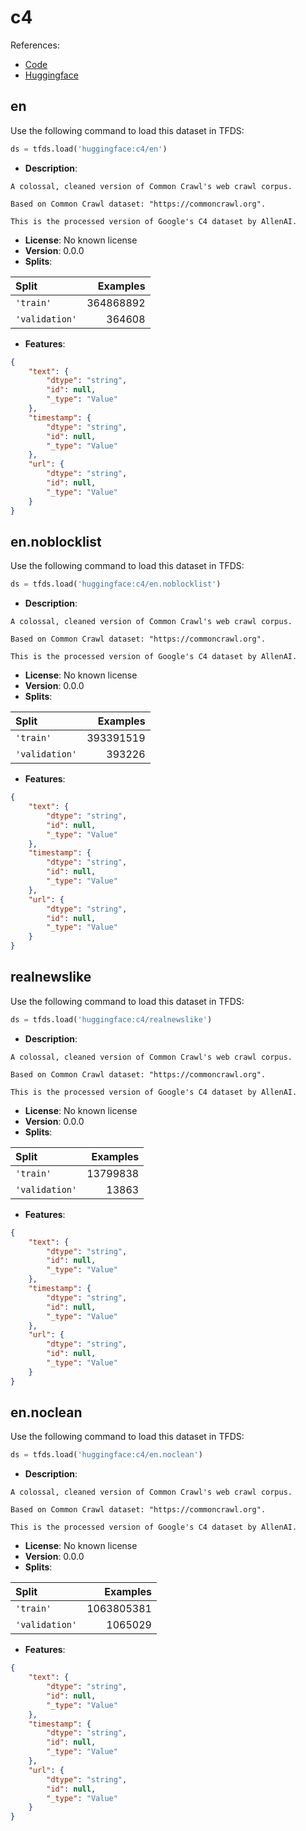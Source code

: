 # c4

References:

*   [Code](https://github.com/huggingface/datasets/blob/master/datasets/c4)
*   [Huggingface](https://huggingface.co/datasets/c4)


## en


Use the following command to load this dataset in TFDS:

```python
ds = tfds.load('huggingface:c4/en')
```

*   **Description**:

```
A colossal, cleaned version of Common Crawl's web crawl corpus.

Based on Common Crawl dataset: "https://commoncrawl.org".

This is the processed version of Google's C4 dataset by AllenAI.
```

*   **License**: No known license
*   **Version**: 0.0.0
*   **Splits**:

Split  | Examples
:----- | -------:
`'train'` | 364868892
`'validation'` | 364608

*   **Features**:

```json
{
    "text": {
        "dtype": "string",
        "id": null,
        "_type": "Value"
    },
    "timestamp": {
        "dtype": "string",
        "id": null,
        "_type": "Value"
    },
    "url": {
        "dtype": "string",
        "id": null,
        "_type": "Value"
    }
}
```



## en.noblocklist


Use the following command to load this dataset in TFDS:

```python
ds = tfds.load('huggingface:c4/en.noblocklist')
```

*   **Description**:

```
A colossal, cleaned version of Common Crawl's web crawl corpus.

Based on Common Crawl dataset: "https://commoncrawl.org".

This is the processed version of Google's C4 dataset by AllenAI.
```

*   **License**: No known license
*   **Version**: 0.0.0
*   **Splits**:

Split  | Examples
:----- | -------:
`'train'` | 393391519
`'validation'` | 393226

*   **Features**:

```json
{
    "text": {
        "dtype": "string",
        "id": null,
        "_type": "Value"
    },
    "timestamp": {
        "dtype": "string",
        "id": null,
        "_type": "Value"
    },
    "url": {
        "dtype": "string",
        "id": null,
        "_type": "Value"
    }
}
```



## realnewslike


Use the following command to load this dataset in TFDS:

```python
ds = tfds.load('huggingface:c4/realnewslike')
```

*   **Description**:

```
A colossal, cleaned version of Common Crawl's web crawl corpus.

Based on Common Crawl dataset: "https://commoncrawl.org".

This is the processed version of Google's C4 dataset by AllenAI.
```

*   **License**: No known license
*   **Version**: 0.0.0
*   **Splits**:

Split  | Examples
:----- | -------:
`'train'` | 13799838
`'validation'` | 13863

*   **Features**:

```json
{
    "text": {
        "dtype": "string",
        "id": null,
        "_type": "Value"
    },
    "timestamp": {
        "dtype": "string",
        "id": null,
        "_type": "Value"
    },
    "url": {
        "dtype": "string",
        "id": null,
        "_type": "Value"
    }
}
```



## en.noclean


Use the following command to load this dataset in TFDS:

```python
ds = tfds.load('huggingface:c4/en.noclean')
```

*   **Description**:

```
A colossal, cleaned version of Common Crawl's web crawl corpus.

Based on Common Crawl dataset: "https://commoncrawl.org".

This is the processed version of Google's C4 dataset by AllenAI.
```

*   **License**: No known license
*   **Version**: 0.0.0
*   **Splits**:

Split  | Examples
:----- | -------:
`'train'` | 1063805381
`'validation'` | 1065029

*   **Features**:

```json
{
    "text": {
        "dtype": "string",
        "id": null,
        "_type": "Value"
    },
    "timestamp": {
        "dtype": "string",
        "id": null,
        "_type": "Value"
    },
    "url": {
        "dtype": "string",
        "id": null,
        "_type": "Value"
    }
}
```


